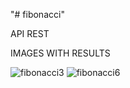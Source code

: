 "# fibonacci" 

API REST

IMAGES WITH RESULTS

![fibonacci3](https://github.com/fermin-amador/fibonacci/assets/25848100/61e73e0c-4e35-4b66-a7f6-24768bdabb9e)
![fibonacci6](https://github.com/fermin-amador/fibonacci/assets/25848100/0b244e71-1097-49f4-885c-c1e24b92254d)
